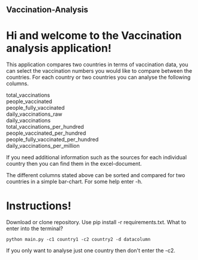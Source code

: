 ## Vaccination-Analysis

# Hi and welcome to the Vaccination analysis application!

This application compares two countries in terms of vaccination data, you can select the vaccination numbers you would
like to compare between the countries. For each country or two countries you can analyse the following columns.

total_vaccinations <br/>
people_vaccinated <br/>
people_fully_vaccinated <br/>
daily_vaccinations_raw <br/>
daily_vaccinations <br/>
total_vaccinations_per_hundred <br/>
people_vaccinated_per_hundred <br/>
people_fully_vaccinated_per_hundred <br/> 
daily_vaccinations_per_million <br/>

If you need additional information such as the sources for each individual country then you can find them in the excel-document. 

The different columns stated above can be sorted and compared for two countries in a simple bar-chart. For some help enter -h. 

# Instructions!

Download or clone repository. Use pip install -r requirements.txt. What to enter into the terminal? 
    
    python main.py -c1 country1 -c2 country2 -d datacolumn 
    
If you only want to analyse just one country then don't enter the -c2.


